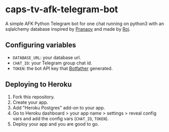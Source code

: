 # caps-tv-afk-telegram-bot
A simple AFK Python Telegram bot for one chat running
 on python3 with an sqlalchemy database inspired by [Pranaov](https://t.me/pranaovs) and made by [Roj](https://t.me/rojserbest).

## Configuring variables

- `DATABASE_URL`: your database url.
- `CHAT_ID`: your Telegram group chat id.
- `TOKEN`: the bot API key that [Botfather](https://t.me/botfather) generated.


## Deploying to Heroku

1. Fork this repository.
2. Create your app.
3. Add "Heroku Postgres" add-on to your app.
4. Go to Heroku dashboard > your app name > settings > reveal config vars and add the config vars (`CHAT_ID`, `TOKEN`).
5. Deploy your app and you are good to go. 
